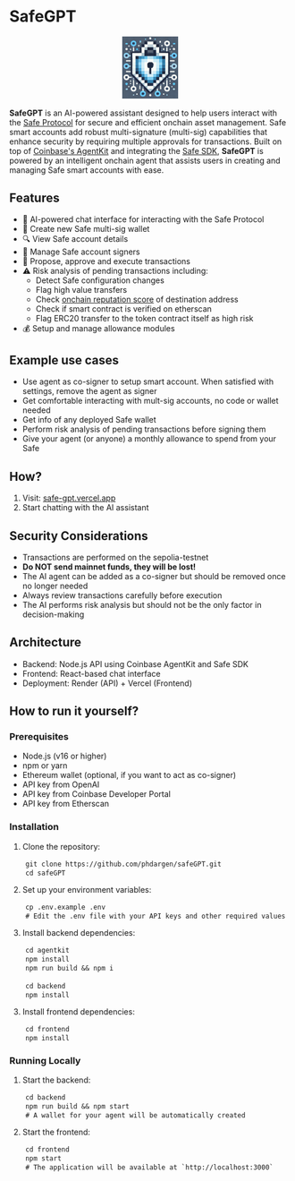 # SafeGPT

<p align="center">
  <img src="frontend/public/logo2.png" alt="SafeGPT Logo" width="100"/>
</p>

**SafeGPT** is an AI-powered assistant designed to help users interact with the [Safe Protocol](https://app.safe.global/welcome) for secure and efficient onchain asset management. Safe smart accounts add robust multi-signature (multi-sig) capabilities that enhance security by requiring multiple approvals for transactions. Built on top of [Coinbase's AgentKit](https://github.com/coinbase/agentkit) and integrating the [Safe SDK](https://github.com/safe-global/safe-core-sdk), **SafeGPT** is powered by an intelligent onchain agent that assists users in creating and managing Safe smart accounts with ease.

## Features

- 🤖 AI-powered chat interface for interacting with the Safe Protocol
- 🏦 Create new Safe multi-sig wallet
- 🔍 View Safe account details 
- 👥 Manage Safe account signers 
- 📝 Propose, approve and execute transactions
- ⚠️ Risk analysis of pending transactions including:
  - Detect Safe configuration changes 
  - Flag high value transfers
  - Check [onchain reputation score](https://docs.cdp.coinbase.com/reputation/docs/welcome) of destination address
  - Check if smart contract is verified on etherscan
  - Flag ERC20 transfer to the token contract itself as high risk
- 💰 Setup and manage allowance modules

## Example use cases

- Use agent as co-signer to setup smart account. When satisfied with settings, remove the agent as signer
- Get comfortable interacting with mult-sig accounts, no code or wallet needed
- Get info of any deployed Safe wallet
- Perform risk analysis of pending transactions before signing them
- Give your agent (or anyone) a monthly allowance to spend from your Safe 

## How?

1. Visit: [safe-gpt.vercel.app](https://safe-gpt.vercel.app/)
2. Start chatting with the AI assistant

## Security Considerations

- Transactions are performed on the sepolia-testnet
- **Do NOT send mainnet funds, they will be lost!**
- The AI agent can be added as a co-signer but should be removed once no longer needed
- Always review transactions carefully before execution
- The AI performs risk analysis but should not be the only factor in decision-making

## Architecture

- Backend: Node.js API using Coinbase AgentKit and Safe SDK
- Frontend: React-based chat interface
- Deployment: Render (API) + Vercel (Frontend)

## How to run it yourself?

### Prerequisites

- Node.js (v16 or higher)
- npm or yarn
- Ethereum wallet (optional, if you want to act as co-signer)
- API key from OpenAI
- API key from Coinbase Developer Portal
- API key from Etherscan

### Installation

1. Clone the repository:
```
    git clone https://github.com/phdargen/safeGPT.git
    cd safeGPT
```
2. Set up your environment variables:
```
    cp .env.example .env
    # Edit the .env file with your API keys and other required values
```

3. Install backend dependencies:
```
    cd agentkit
    npm install 
    npm run build && npm i

    cd backend
    npm install
```
3. Install frontend dependencies:
```
    cd frontend
    npm install
```

### Running Locally

1. Start the backend:
```
    cd backend
    npm run build && npm start
    # A wallet for your agent will be automatically created
```
2. Start the frontend:
```
    cd frontend
    npm start
    # The application will be available at `http://localhost:3000`
```
